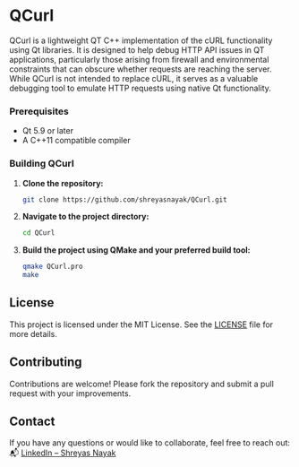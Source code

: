 # QCurl

QCurl is a lightweight QT C++ implementation of the cURL functionality using Qt libraries. It is designed to help debug HTTP API issues in QT applications, particularly those arising from firewall and environmental constraints that can obscure whether requests are reaching the server. While QCurl is not intended to replace cURL, it serves as a valuable debugging tool to emulate HTTP requests using native Qt functionality.

### Prerequisites

- Qt 5.9 or later
- A C++11 compatible compiler

### Building QCurl

1. **Clone the repository:**
   ```bash
   git clone https://github.com/shreyasnayak/QCurl.git
   ```

2. **Navigate to the project directory:**
   ```bash
   cd QCurl
   ```

3. **Build the project using QMake and your preferred build tool:**
   ```bash
   qmake QCurl.pro
   make
   ```

## License

This project is licensed under the MIT License. See the [LICENSE](LICENSE) file for more details.

## Contributing

Contributions are welcome! Please fork the repository and submit a pull request with your improvements.


## Contact

If you have any questions or would like to collaborate, feel free to reach out:  
📬 [LinkedIn – Shreyas Nayak](https://linkedin.com/in/shreyas-nayak-1826a710a)

